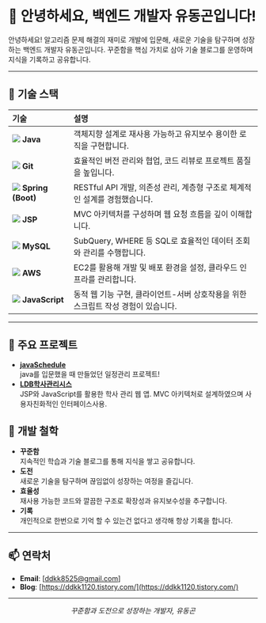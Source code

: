 # 👋 안녕하세요, 백엔드 개발자 유동곤입니다!  

안녕하세요! 알고리즘 문제 해결의 재미로 개발에 입문해, 새로운 기술을 탐구하며 성장하는 백엔드 개발자 유동곤입니다. 꾸준함을 핵심 가치로 삼아 기술 블로그를 운영하며 지식을 기록하고 공유합니다.  

---

## 🔧 기술 스택  

| **기술** | **설명** |
|:---------|:---------|
| <img src="https://img.shields.io/badge/Java-007396?style=flat-square&logo=java&logoColor=white" /> **Java** | 객체지향 설계로 재사용 가능하고 유지보수 용이한 로직을 구현합니다. |
| <img src="https://img.shields.io/badge/Git-F05032?style=flat-square&logo=git&logoColor=white" /> **Git** | 효율적인 버전 관리와 협업, 코드 리뷰로 프로젝트 품질을 높입니다. |
| <img src="https://img.shields.io/badge/Spring-6DB33F?style=flat-square&logo=spring&logoColor=white" /> **Spring (Boot)** | RESTful API 개발, 의존성 관리, 계층형 구조로 체계적인 설계를 경험했습니다. |
| <img src="https://img.shields.io/badge/JSP-007396?style=flat-square&logo=java&logoColor=white" /> **JSP** | MVC 아키텍처를 구성하며 웹 요청 흐름을 깊이 이해합니다. |
| <img src="https://img.shields.io/badge/MySQL-4479A1?style=flat-square&logo=mysql&logoColor=white" /> **MySQL** | SubQuery, WHERE 등 SQL로 효율적인 데이터 조회와 관리를 수행합니다. |
| <img src="https://img.shields.io/badge/AWS-232F3E?style=flat-square&logo=amazonaws&logoColor=white" /> **AWS** | EC2를 활용해 개발 및 배포 환경을 설정, 클라우드 인프라를 관리합니다. |
| <img src="https://img.shields.io/badge/JavaScript-F7DF1E?style=flat-square&logo=javascript&logoColor=black" /> **JavaScript** | 동적 웹 기능 구현, 클라이언트-서버 상호작용을 위한 스크립트 작성 경험이 있습니다. |

---
## 📂 주요 프로젝트  
- **[javaSchedule](https://github.com/donggonyoo/javaSchedule)**  
  java를 입문했을 때 만들었던 일정관리 프로젝트!
- **[LDB학사관리시스](https://github.com/donggonyoo/LMSProject1)**  
  JSP와 JavaScript를 활용한 학사 관리 웹 앱. MVC 아키텍처로 설계하였으며 사용자친화적인 인터페이스사용.

  

## 🌱 개발 철학  
- **꾸준함**  
  지속적인 학습과 기술 블로그를 통해 지식을 쌓고 공유합니다.  
- **도전**  
  새로운 기술을 탐구하며 끊임없이 성장하는 여정을 즐깁니다.  
- **효율성**  
  재사용 가능한 코드와 깔끔한 구조로 확장성과 유지보수성을 추구합니다.
- **기록**  
  개인적으로 한번으로 기억 할 수 있는건 없다고 생각해 항상 기록을 합니다.

---

## 📫 연락처  
- **Email**: [ddkk8525@gmail.com]
- **Blog**: [https://ddkk1120.tistory.com/](https://ddkk1120.tistory.com/)  

---

<p align="center">
  <i>꾸준함과 도전으로 성장하는 개발자, 유동곤</i>  
</p>
